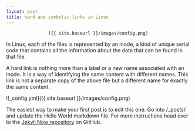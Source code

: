 ```yaml
---
layout: post
title: hard and symbolic links in Linux
---
```

                    ({{ site.baseurl }}/images/config.png)
In Linux, each of the files is represented by an inode, a kind of unique serial code that contains all the information about the data that can be found in that file.

A hard link is nothing more than a label or a new name associated with an inode. It is a way of identifying the same content with different names. This link is not a separate copy of the above file but a different name for exactly the same content.

![_config.yml]({{ site.baseurl }}/images/config.png)

The easiest way to make your first post is to edit this one. Go into /_posts/ and update the Hello World markdown file. For more instructions head over to the [Jekyll Now repository](https://github.com/barryclark/jekyll-now) on GitHub.
